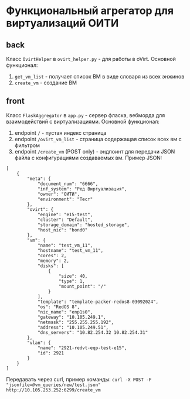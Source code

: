 # Функциональный агрегатор для виртуализаций ОИТИ
## back
Класс `OvirtHelper` в `ovirt_helper.py` - для работы в oVirt. Основной функционал:
1. `get_vm_list` - получает список ВМ в виде словаря из всех энжинов
2. `create_vm` - создание ВМ
## front
Класс `FlaskAggregator` в `app.py` - сервер фласка, вебморда для взаимодействий с виртуализациями. Основной функционал:
1. endpoint `/` - пустая индекс страница
2. endpoint `/ovirt_vm_list` - страница содержащая список всех вм с фильтром
3. endpoint `/create_vm` (POST only) - эндпоинт для передачи JSON файла с конфигурациями создаваемых вм. Пример JSON:
```
[
    {
        "meta": {
            "document_num": "6666",
            "inf_system": "Ред Виртуализация",
            "owner": "ОИТИ",
            "environment": "Тест"
        },
        "ovirt": {
            "engine": "e15-test",
            "cluster": "Default",
            "storage_domain": "hosted_storage",
            "host_nic": "bond0"
        },
        "vm": {
            "name": "test_vm_11",
            "hostname": "test_vm_11",
            "cores": 2,
            "memory": 2,
            "disks": [
                {
                    "size": 40,
                    "type": 1,
                    "mount_point": "/"
                }
            ],
            "template": "template-packer-redos8-03092024",
            "os": "RedOS 8",
            "nic_name": "enp1s0",
            "gateway": "10.105.249.1",
            "netmask": "255.255.255.192",
            "address": "10.105.249.51",
            "dns_servers": "10.82.254.32 10.82.254.31"
        },
        "vlan": {
            "name": "2921-redvt-eqp-test-e15",
            "id": 2921
        }
    }
]
```
Передавать через curl, пример команды: `curl -X POST -F "jsonfile=@vm_queries/new/test.json" http://10.105.253.252:6299/create_vm`
